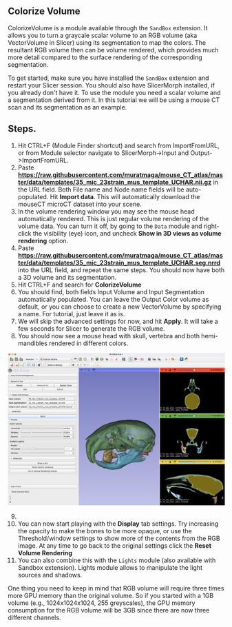 ## Colorize Volume
ColorizeVolume is a module available through the `SandBox` extension. It allows you to turn a graycale scalar volume to an RGB volume (aka VectorVolume in Slicer) using its segmentation to map the colors. The resultant RGB volume then can be volume rendered, which provides much more detail compared to the surface rendering of the corresponding segmentation. 

To get started, make sure you have installed the `SandBox` extension and restart your Slicer session. You should also have SlicerMorph installed, if you already don't have it. To use the module you need a scalar volume and a segmentation derived from it. In this tutorial we will be using a mouse CT scan and its segmentation as an example.

## Steps.
1. Hit CTRL+F (Module Finder shortcut) and search from ImportFromURL, or from Module selector navigate to SlicerMorph->Input and Output->ImportFromURL.
2. Paste **https://raw.githubusercontent.com/muratmaga/mouse_CT_atlas/master/data/templates/35_mic_23strain_mus_template_UCHAR.nii.gz** in the URL field. Both File name and Node name fields will be auto-populated. Hit **Import data**. This will automatically download the mouseCT microCT dataset into your scene.
3. In the volume rendering window you may see the mouse head automatically rendered. This is just regular volume rendering of the volume data. You can turn it off, by going to the `Data` module and right-click the visibility (eye) icon, and uncheck **Show in 3D views as volume rendering** option. 
4. Paste **https://raw.githubusercontent.com/muratmaga/mouse_CT_atlas/master/data/templates/35_mic_23strain_mus_template_UCHAR.seg.nrrd** into the URL field, and repeat the same steps. You should now have both a 3D volume and its segmentation. 
5. Hit CTRL+F and search for **ColorizeVolume**
6. You should find, both fields Input Volume and Input Segmentation automatically populated. You can leave the Output Color volume as default, or you can choose to create a new VectorVolume by specifying a name. For tutorial, just leave it as is.
7. We will skip the advanced settings for now, and hit **Apply**. It will take a few seconds for Slicer to generate the RGB volume. 
8. You should now see a mouse head with skull, vertebra and both hemi-mandibles rendered in different colors.

<img src="./initial.png"> 

9. 
10. You can now start playing with the **Display** tab settings. Try increasing the opacity to make the bones to be more opaque, or use the Threshold/window settings to show more of the contents from the RGB image. At any time to go back to the original settings click the **Reset Volume Rendering** 
11. You can also combine this with the `Lights` module (also available with Sandbox extension). Lights module allows to manipulate the light sources and shadows.

One thing you need to keep in mind that RGB volume will require three times more GPU memory than the original volume. So if you started with a 1GB volume (e.g., 1024x1024x1024, 255 greyscales), the GPU memory consumption for the RGB volume will be 3GB since there are now three different channels. 
